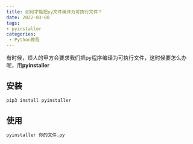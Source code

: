 ```yaml
---
title: 如何才能把py文件编译为可执行文件？
date: 2022-03-08
tags: 
- pyinstaller
categories:
 - Python教程
---
```

有时候，烦人的甲方会要求我们把py程序编译为可执行文件，这时候要怎么办呢，用**pyinstaller**
## 安装
```bash
pip3 install pyinstaller
```
## 使用
```bash
pyinstaller 你的文件.py
```